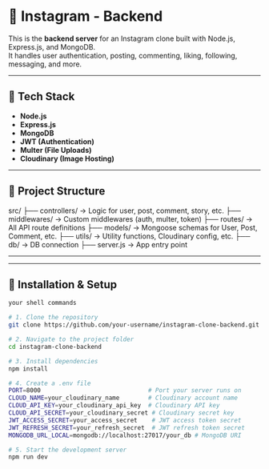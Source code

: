 # 📸 Instagram - Backend

This is the **backend server** for an Instagram clone built with Node.js, Express.js, and MongoDB.  
It handles user authentication, posting, commenting, liking, following, messaging, and more.

---

## 🚀 Tech Stack

- **Node.js**
- **Express.js**
- **MongoDB**
- **JWT (Authentication)**
- **Multer (File Uploads)**
- **Cloudinary (Image Hosting)**

---

## 📁 Project Structure
src/
├── controllers/       → Logic for user, post, comment, story, etc.
├── middlewares/       → Custom middlewares (auth, multer, token)
├── routes/            → All API route definitions 
├── models/            → Mongoose schemas for User, Post, Comment, etc.
├── utils/             → Utility functions, Cloudinary config, etc.
├── db/                → DB connection
├── server.js           → App entry point

---


---

## 🔧 Installation & Setup

```bash
your shell commands

# 1. Clone the repository
git clone https://github.com/your-username/instagram-clone-backend.git

# 2. Navigate to the project folder
cd instagram-clone-backend

# 3. Install dependencies
npm install

# 4. Create a .env file
PORT=8000                              # Port your server runs on
CLOUD_NAME=your_cloudinary_name        # Cloudinary account name
CLOUD_API_KEY=your_cloudinary_api_key  # Cloudinary API key
CLOUD_API_SECRET=your_cloudinary_secret # Cloudinary secret key
JWT_ACCESS_SECRET=your_access_secret    # JWT access token secret
JWT_REFRESH_SECRET=your_refresh_secret  # JWT refresh token secret
MONGODB_URL_LOCAL=mongodb://localhost:27017/your_db # MongoDB URI

# 5. Start the development server
npm run dev
